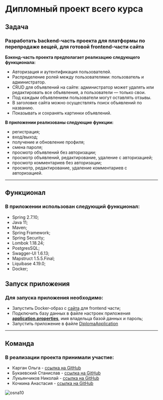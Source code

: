 # Дипломный проект всего курса

## **Задача**

### Разработать backend-часть проекта для платформы по перепродаже вещей, для готовой frontend-части сайта

**Бэкенд-часть проекта предполагает реализацию следующего функционала:**

- Авторизация и аутентификация пользователей.
- Распределение ролей между пользователями: пользователь и администратор.
- CRUD для объявлений на сайте: администратор может удалять или редактировать все объявления, а пользователи — только
  свои.
- Под каждым объявлением пользователи могут оставлять отзывы.
- В заголовке сайта можно осуществлять поиск объявлений по названию.
- Показывать и сохранять картинки объявлений.

**В приложении реализованы следующие функции:**

- регистрация;
- вход/выход;
- получение и обновление профиля;
- смена пароля;
- просмотр объявлений без авторизации;
- просмотр объявлений, редактирование, удаление с авторизацией;
- просмотр комментариев без авторизации;
- просмотр, редактирование, удаление комментариев с авторизацией.

***

## **Функционал**

### В приложении использован следующий функционал:

- Spring 2.7.10;
- Java 11;
- Maven;
- Spring Framework;
- Spring Security;
- Lombok 1.18.24;
- PostgresSQL;
- Swagger-UI 1.6.13;
- Mapstruct 1.5.5.Final;
- Liquibase 4.19.0;
- Docker;

## **Запуск приложения**

### Для запуска приложения необходимо:

- Запустить Docker-образ с [сайта](https://github.com/bizinmitya/front-react-avito/pkgs/container/front-react-avito) для
  frontend части;
- Подключить базу данных в файле настроек
  приложения **[application.properties](src/main/resources/application.properties)**, имя владельца базой данных и
  пароль;
- Запустить приложение в файле [DiplomaApplication](src/main/java/pro/sky/diploma/DiplomaApplication.java)

***

## **Команда**

### В реализации проекта принимали участие:

- Карган Ольга - [ссылка на GitHub](https://github.com/olgakargan)
- Букаевский Станислав - [ссылка на GitHub](https://github.com/stanislavbukaevsky)
- Лукьянчиков Николай - [ссылка на GitHub](https://github.com/NikolayLukjanchikov)
- Кочкина Анастасия - [ссылка на GitHub](https://github.com/kochkinaanastasiya)

![osna10](https://user-images.githubusercontent.com/108877956/236526868-686e692d-5b1b-4307-b02f-e2b8cddbf0ee.png)
